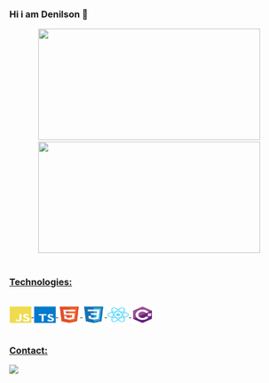 ### Hi i am Denilson 👋
 

<div align="center">
  <a href="https://github.com/denilsonss">
  <img height="200px" width="400px" src="https://github-readme-stats.vercel.app/api?username=denilsonss&show_icons=true&theme=dark&include_all_commits=true&count_private=true"/>
  <img height="200px" width="400px" src="https://github-readme-stats.vercel.app/api/top-langs/?username=denilsonss&layout=compact&langs_count=7&theme=dark"/>
</div>

  #
  
### Technologies:

  <div style="display: inline_block"><br>
  <img align="center" alt="Denilson-Js" height="30" width="40" src="https://raw.githubusercontent.com/devicons/devicon/master/icons/javascript/javascript-plain.svg">
  <img align="center" alt="Denilson-Ts" height="30" width="40" src="https://raw.githubusercontent.com/devicons/devicon/master/icons/typescript/typescript-plain.svg">
  <img align="center" alt="Denilson-HTML" height="30" width="40" src="https://raw.githubusercontent.com/devicons/devicon/master/icons/html5/html5-original.svg">
  <img align="center" alt="Denilson-CSS" height="30" width="40" src="https://raw.githubusercontent.com/devicons/devicon/master/icons/css3/css3-original.svg">
  <img align="center" alt="Denilson-React" height="30" width="40" src="https://raw.githubusercontent.com/devicons/devicon/master/icons/react/react-original.svg">
  <img align="center" alt="Denilson-Csharp" height="30" width="40" src="https://raw.githubusercontent.com/devicons/devicon/master/icons/csharp/csharp-original.svg">
</div>
  
 #
  
### Contact:
  
<div> 
  <a href="https://www.linkedin.com/in/denilson-de-sousa-soares-08b737209/" target="_blank"><img src="https://img.shields.io/badge/-LinkedIn-%230077B5?style=for-the-badge&logo=linkedin&logoColor=white" target="_blank"></a> 
</div>
  
  
 
